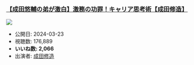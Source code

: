 ### [【成田悠輔の弟が激白】激務の功罪！キャリア思考術【成田修造】](https://www.youtube.com/watch?v=27lQEf5vMvI)
[![](https://img.youtube.com/vi/27lQEf5vMvI/sddefault.jpg)](https://www.youtube.com/watch?v=27lQEf5vMvI)
-   公開日: 2024-03-23
-   視聴数: 176,889
-   **いいね数: 2,066**
-   出演者: [成田修造](/rehacq_fan/people/成田修造 "wikilink")
